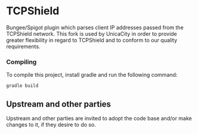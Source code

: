 # TCPShield
Bungee/Spigot plugin which parses client IP addresses passed from the TCPShield network.
This fork is used by UnicaCity in order to provide greater flexibility in regard to TCPShield and to conform to our quality requirements.

### Compiling
To compile this project, install gradle and run the following command:
```
gradle build
```

## Upstream and other parties
Upstream and other parties are invited to adopt the code base and/or make changes to it, if they desire to do so.
